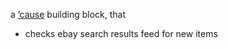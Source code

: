 a [’cause](https://github.com/freder/cause) building block, that<br>
- checks ebay search results feed for new items
